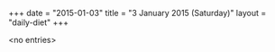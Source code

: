 +++
date = "2015-01-03"
title = "3 January 2015 (Saturday)"
layout = "daily-diet"
+++


\<no entries\>

